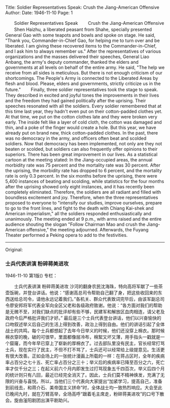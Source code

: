 Title: Soldier Representatives Speak: Crush the Jiang-American Offensive
Author: 
Date: 1946-11-10
Page: 1

　　Soldier Representatives Speak
　　Crush the Jiang-American Offensive
　　Shen Haizhu, a liberated peasant from Shahe, specially presented General Gao with some teapots and bowls and spoke on stage. He said, "Thank you, Commander-in-Chief Gao, for helping me to turn over and be liberated. I am giving these recovered items to the Commander-in-Chief, and I ask him to always remember us." After the representatives of various organizations and the masses delivered their speeches, General Liao Anbang, the army's deputy commander, thanked the elders and governments at all levels on behalf of the entire army. He said, "The help we receive from all sides is meticulous. But there is not enough criticism of our shortcomings. The People's Army is connected to the Liberated Areas by flesh and blood. Please, elders and governments, strictly criticize us in the future."
　　Finally, three soldier representatives took the stage to speak. They described in excited and joyful tones the improvements in their lives and the freedom they had gained politically after the uprising. Their speeches resonated with all the soldiers. Every soldier remembered that at this time last year, they hadn't even put on their cotton-padded clothes yet. At that time, we put on the cotton clothes late and they were broken very early. The inside felt like a layer of cold cloth, the cotton was damaged and thin, and a poke of the finger would create a hole. But this year, we have already put on brand new, thick cotton-padded clothes. In the past, there was no democracy in the army, and officers often beat and scolded soldiers. Now that democracy has been implemented, not only are they not beaten or scolded, but soldiers can also frequently offer opinions to their superiors. There has been great improvement in our lives. As a statistical cartoon at the meeting stated: In the Jiang-occupied areas, the annual morbidity rate was 75 percent and the mortality rate was 30 percent. After the uprising, the morbidity rate has dropped to 6 percent, and the mortality rate is only 0.3 percent. In the six months before the uprising, there were 5,400 instances of beating and scolding, while statistics for the four months after the uprising showed only eight instances, and it has recently been completely eliminated. Therefore, the soldiers are all radiant and filled with boundless excitement and joy. Therefore, when the three representatives proposed to everyone to "intensify our studies, improve ourselves, prepare to go to the front lines, and fight to the death with Chiang Kai-shek and American imperialism," all the soldiers responded enthusiastically and unanimously. The meeting ended at 9 p.m., with arms raised and the entire audience shouting the slogan "Follow Chairman Mao and crush the Jiang-American offensive," the meeting adjourned. Afterwards, the Fuyang Theater performed a Peking opera to add to the festivities.



<hr /> 

Original: 


### 士兵代表讲演  粉碎蒋美进攻

1946-11-10
第1版()
专栏：

　　士兵代表讲演
    粉碎蒋美进攻
    沙河的翻身农民沈海珠，特向高将军献了一些茶壶饭碗，并登台讲话。他说：“感谢高总司令帮助自己翻了身，把这些收回来的东西送给总司令，请他永远记着我们。”各机关、群众代表致词完毕后，由该军副总司令廖安邦将军代表全军向全区父老和各级政府致谢。他说：“各方面对我们的帮助是无微不至，对我们缺点的批评却有些不够，民建军和解放区血肉相连，请父老及政府今后严格批评我们才好。”
    最后是三个士兵代表登台讲话，他们以兴奋愉快的口吻叙述举义后自己的生活上得到改善，政治上得到自由。他们的讲话引起了全体战士的共鸣，每个士兵都想起了去年今日举义的时候，他们还没穿上棉衣。那时候棉衣穿的晚，破的可很早，里面都像层冷布，棉絮又坏又薄，用手指头一戳就是一个窟窿，而今年早已穿上了崭新的厚棉衣了。过去部队里没有民主，官长经常打骂士兵，现在实行了民主，不但不打不骂了，士兵还可以经常给上级提意见。生活更有很大改善。正如会场上的一张统计漫画上所载的一样：在蒋占区时，全年的疾病率占百分之七十五、死亡率占百分之三十；举义后的疾病率已降至百分之六，死亡率才仅千分之三；在起义前六个月内即发生过打骂现象五千四百次，举义后四个月的统计则只有八回，最近已经完全消灭了。因此，士兵们莫不精神焕发，充满了无限的兴奋与喜悦。所以，当他们三个代表向大家提出“加紧学习，提高自己，准备到前线去，和蒋介石、美帝国主义拼命”时，全体战士均一致热烈响应。大会至此已晚间九时，就在万臂高举，全场高呼“跟着毛主席走，粉碎蒋美进攻”的口号下散会。旋由滏阳剧团出演平剧助兴。
